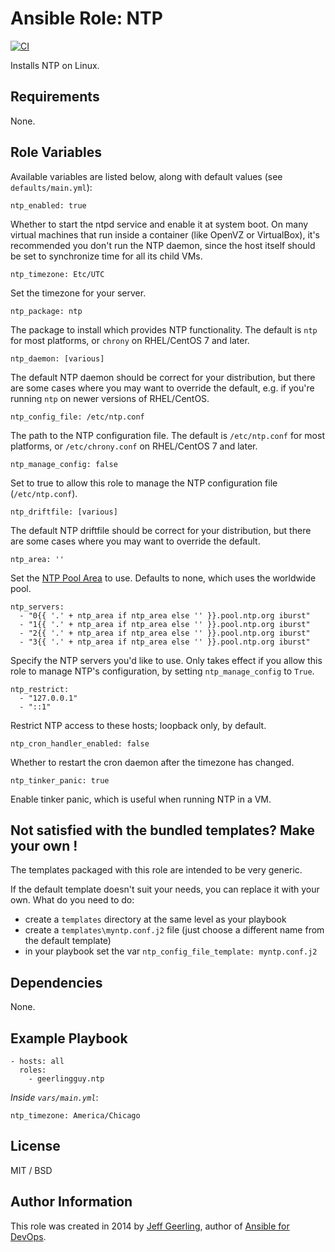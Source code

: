# Ansible Role: NTP

[![CI](https://github.com/geerlingguy/ansible-role-ntp/workflows/CI/badge.svg?event=push)](https://github.com/geerlingguy/ansible-role-ntp/actions?query=workflow%3ACI)

Installs NTP on Linux.

## Requirements

None.

## Role Variables

Available variables are listed below, along with default values (see `defaults/main.yml`):

    ntp_enabled: true

Whether to start the ntpd service and enable it at system boot. On many virtual machines that run inside a container (like OpenVZ or VirtualBox), it's recommended you don't run the NTP daemon, since the host itself should be set to synchronize time for all its child VMs.

    ntp_timezone: Etc/UTC

Set the timezone for your server.

    ntp_package: ntp

The package to install which provides NTP functionality. The default is `ntp` for most platforms, or `chrony` on RHEL/CentOS 7 and later.

    ntp_daemon: [various]

The default NTP daemon should be correct for your distribution, but there are some cases where you may want to override the default, e.g. if you're running `ntp` on newer versions of RHEL/CentOS.

    ntp_config_file: /etc/ntp.conf

The path to the NTP configuration file. The default is `/etc/ntp.conf` for most platforms, or `/etc/chrony.conf` on RHEL/CentOS 7 and later.

    ntp_manage_config: false

Set to true to allow this role to manage the NTP configuration file (`/etc/ntp.conf`).

    ntp_driftfile: [various]

The default NTP driftfile should be correct for your distribution, but there are some cases where you may want to override the default.

    ntp_area: ''

Set the [NTP Pool Area](http://support.ntp.org/bin/view/Servers/NTPPoolServers) to use. Defaults to none, which uses the worldwide pool.

    ntp_servers:
      - "0{{ '.' + ntp_area if ntp_area else '' }}.pool.ntp.org iburst"
      - "1{{ '.' + ntp_area if ntp_area else '' }}.pool.ntp.org iburst"
      - "2{{ '.' + ntp_area if ntp_area else '' }}.pool.ntp.org iburst"
      - "3{{ '.' + ntp_area if ntp_area else '' }}.pool.ntp.org iburst"

Specify the NTP servers you'd like to use. Only takes effect if you allow this role to manage NTP's configuration, by setting `ntp_manage_config` to `True`.

    ntp_restrict:
      - "127.0.0.1"
      - "::1"

Restrict NTP access to these hosts; loopback only, by default.

    ntp_cron_handler_enabled: false

Whether to restart the cron daemon after the timezone has changed.

    ntp_tinker_panic: true

Enable tinker panic, which is useful when running NTP in a VM.

## Not satisfied with the bundled templates? Make your own !

The templates packaged with this role are intended to be very generic.

If the default template doesn't suit your needs, you can replace it with your own. What do you need to do:
* create a `templates` directory at the same level as your playbook
* create a `templates\myntp.conf.j2` file (just choose a different name from the default template)
* in your playbook set the var `ntp_config_file_template: myntp.conf.j2`

## Dependencies

None.

## Example Playbook

    - hosts: all
      roles:
        - geerlingguy.ntp

*Inside `vars/main.yml`*:

    ntp_timezone: America/Chicago

## License

MIT / BSD

## Author Information

This role was created in 2014 by [Jeff Geerling](https://www.jeffgeerling.com/), author of [Ansible for DevOps](https://www.ansiblefordevops.com/).
